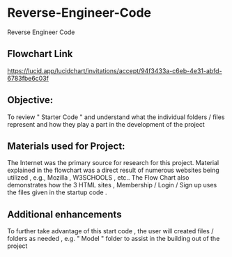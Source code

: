 # Reverse-Engineer-Code

Reverse Engineer Code

## Flowchart Link

https://lucid.app/lucidchart/invitations/accept/94f3433a-c6eb-4e31-abfd-6783fbe6c03f

## Objective:

To review " Starter Code " and understand what the individual folders / files represent and how they play a part in the development of the project

## Materials used for Project:

The Internet was the primary source for research for this project. Material explained in the flowchart was a direct result of numerous websites being utilized , e.g., Mozilla , W3SCHOOLS , etc.. The Flow Chart also demonstrates how the 3 HTML sites , Membership / Login / Sign up uses the files given in the startup code .

## Additional enhancements

To further take advantage of this start code , the user will created files / folders as needed , e.g. " Model " folder to assist in the building out of the project
